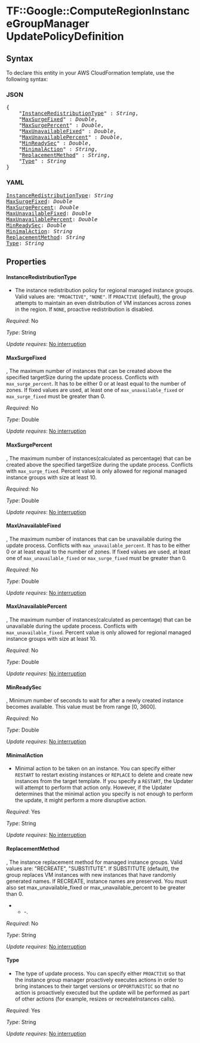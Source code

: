 # TF::Google::ComputeRegionInstanceGroupManager UpdatePolicyDefinition

## Syntax

To declare this entity in your AWS CloudFormation template, use the following syntax:

### JSON

<pre>
{
    "<a href="#instanceredistributiontype" title="InstanceRedistributionType">InstanceRedistributionType</a>" : <i>String</i>,
    "<a href="#maxsurgefixed" title="MaxSurgeFixed">MaxSurgeFixed</a>" : <i>Double</i>,
    "<a href="#maxsurgepercent" title="MaxSurgePercent">MaxSurgePercent</a>" : <i>Double</i>,
    "<a href="#maxunavailablefixed" title="MaxUnavailableFixed">MaxUnavailableFixed</a>" : <i>Double</i>,
    "<a href="#maxunavailablepercent" title="MaxUnavailablePercent">MaxUnavailablePercent</a>" : <i>Double</i>,
    "<a href="#minreadysec" title="MinReadySec">MinReadySec</a>" : <i>Double</i>,
    "<a href="#minimalaction" title="MinimalAction">MinimalAction</a>" : <i>String</i>,
    "<a href="#replacementmethod" title="ReplacementMethod">ReplacementMethod</a>" : <i>String</i>,
    "<a href="#type" title="Type">Type</a>" : <i>String</i>
}
</pre>

### YAML

<pre>
<a href="#instanceredistributiontype" title="InstanceRedistributionType">InstanceRedistributionType</a>: <i>String</i>
<a href="#maxsurgefixed" title="MaxSurgeFixed">MaxSurgeFixed</a>: <i>Double</i>
<a href="#maxsurgepercent" title="MaxSurgePercent">MaxSurgePercent</a>: <i>Double</i>
<a href="#maxunavailablefixed" title="MaxUnavailableFixed">MaxUnavailableFixed</a>: <i>Double</i>
<a href="#maxunavailablepercent" title="MaxUnavailablePercent">MaxUnavailablePercent</a>: <i>Double</i>
<a href="#minreadysec" title="MinReadySec">MinReadySec</a>: <i>Double</i>
<a href="#minimalaction" title="MinimalAction">MinimalAction</a>: <i>String</i>
<a href="#replacementmethod" title="ReplacementMethod">ReplacementMethod</a>: <i>String</i>
<a href="#type" title="Type">Type</a>: <i>String</i>
</pre>

## Properties

#### InstanceRedistributionType

- The instance redistribution policy for regional managed instance groups. Valid values are: `"PROACTIVE"`, `"NONE"`. If `PROACTIVE` (default), the group attempts to maintain an even distribution of VM instances across zones in the region. If `NONE`, proactive redistribution is disabled.

_Required_: No

_Type_: String

_Update requires_: [No interruption](https://docs.aws.amazon.com/AWSCloudFormation/latest/UserGuide/using-cfn-updating-stacks-update-behaviors.html#update-no-interrupt)

#### MaxSurgeFixed

, The maximum number of instances that can be created above the specified targetSize during the update process. Conflicts with `max_surge_percent`. It has to be either 0 or at least equal to the number of zones.  If fixed values are used, at least one of `max_unavailable_fixed` or `max_surge_fixed` must be greater than 0.

_Required_: No

_Type_: Double

_Update requires_: [No interruption](https://docs.aws.amazon.com/AWSCloudFormation/latest/UserGuide/using-cfn-updating-stacks-update-behaviors.html#update-no-interrupt)

#### MaxSurgePercent

, The maximum number of instances(calculated as percentage) that can be created above the specified targetSize during the update process. Conflicts with `max_surge_fixed`. Percent value is only allowed for regional managed instance groups with size at least 10.

_Required_: No

_Type_: Double

_Update requires_: [No interruption](https://docs.aws.amazon.com/AWSCloudFormation/latest/UserGuide/using-cfn-updating-stacks-update-behaviors.html#update-no-interrupt)

#### MaxUnavailableFixed

, The maximum number of instances that can be unavailable during the update process. Conflicts with `max_unavailable_percent`. It has to be either 0 or at least equal to the number of zones. If fixed values are used, at least one of `max_unavailable_fixed` or `max_surge_fixed` must be greater than 0.

_Required_: No

_Type_: Double

_Update requires_: [No interruption](https://docs.aws.amazon.com/AWSCloudFormation/latest/UserGuide/using-cfn-updating-stacks-update-behaviors.html#update-no-interrupt)

#### MaxUnavailablePercent

, The maximum number of instances(calculated as percentage) that can be unavailable during the update process. Conflicts with `max_unavailable_fixed`. Percent value is only allowed for regional managed instance groups with size at least 10.

_Required_: No

_Type_: Double

_Update requires_: [No interruption](https://docs.aws.amazon.com/AWSCloudFormation/latest/UserGuide/using-cfn-updating-stacks-update-behaviors.html#update-no-interrupt)

#### MinReadySec

, Minimum number of seconds to wait for after a newly created instance becomes available. This value must be from range [0, 3600].

_Required_: No

_Type_: Double

_Update requires_: [No interruption](https://docs.aws.amazon.com/AWSCloudFormation/latest/UserGuide/using-cfn-updating-stacks-update-behaviors.html#update-no-interrupt)

#### MinimalAction

- Minimal action to be taken on an instance. You can specify either `RESTART` to restart existing instances or `REPLACE` to delete and create new instances from the target template. If you specify a `RESTART`, the Updater will attempt to perform that action only. However, if the Updater determines that the minimal action you specify is not enough to perform the update, it might perform a more disruptive action.

_Required_: Yes

_Type_: String

_Update requires_: [No interruption](https://docs.aws.amazon.com/AWSCloudFormation/latest/UserGuide/using-cfn-updating-stacks-update-behaviors.html#update-no-interrupt)

#### ReplacementMethod

, The instance replacement method for managed instance groups. Valid values are: "RECREATE", "SUBSTITUTE". If SUBSTITUTE (default), the group replaces VM instances with new instances that have randomly generated names. If RECREATE, instance names are preserved.  You must also set max_unavailable_fixed or max_unavailable_percent to be greater than 0.
- - -.

_Required_: No

_Type_: String

_Update requires_: [No interruption](https://docs.aws.amazon.com/AWSCloudFormation/latest/UserGuide/using-cfn-updating-stacks-update-behaviors.html#update-no-interrupt)

#### Type

- The type of update process. You can specify either `PROACTIVE` so that the instance group manager proactively executes actions in order to bring instances to their target versions or `OPPORTUNISTIC` so that no action is proactively executed but the update will be performed as part of other actions (for example, resizes or recreateInstances calls).

_Required_: Yes

_Type_: String

_Update requires_: [No interruption](https://docs.aws.amazon.com/AWSCloudFormation/latest/UserGuide/using-cfn-updating-stacks-update-behaviors.html#update-no-interrupt)

